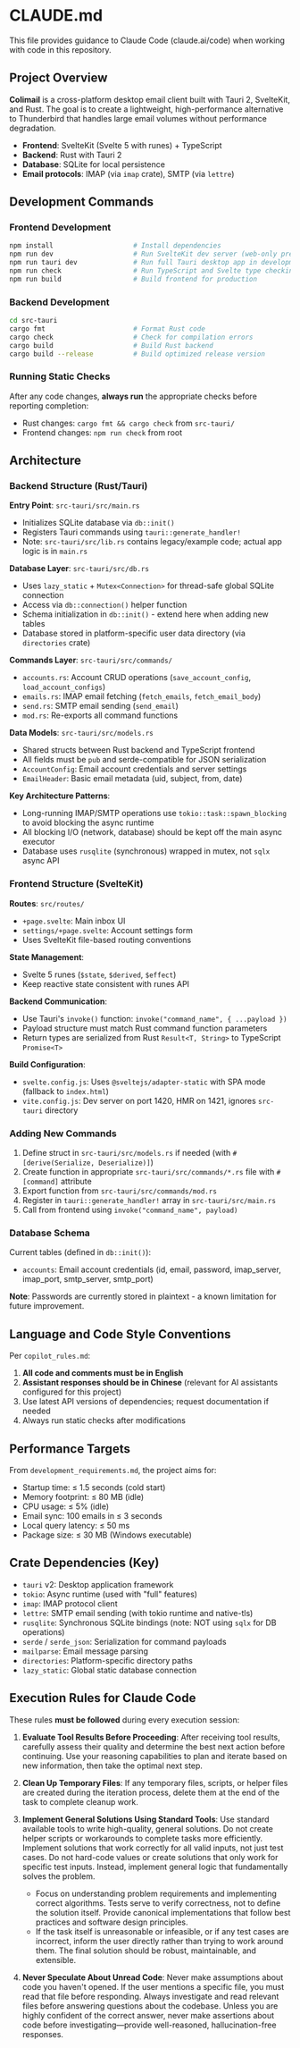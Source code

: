 # CLAUDE.md

This file provides guidance to Claude Code (claude.ai/code) when working with code in this repository.

## Project Overview

**Colimail** is a cross-platform desktop email client built with Tauri 2, SvelteKit, and Rust. The goal is to create a lightweight, high-performance alternative to Thunderbird that handles large email volumes without performance degradation.

- **Frontend**: SvelteKit (Svelte 5 with runes) + TypeScript
- **Backend**: Rust with Tauri 2
- **Database**: SQLite for local persistence
- **Email protocols**: IMAP (via `imap` crate), SMTP (via `lettre`)

## Development Commands

### Frontend Development
```bash
npm install                    # Install dependencies
npm run dev                    # Run SvelteKit dev server (web-only preview)
npm run tauri dev              # Run full Tauri desktop app in development mode
npm run check                  # Run TypeScript and Svelte type checking
npm run build                  # Build frontend for production
```

### Backend Development
```bash
cd src-tauri
cargo fmt                      # Format Rust code
cargo check                    # Check for compilation errors
cargo build                    # Build Rust backend
cargo build --release          # Build optimized release version
```

### Running Static Checks
After any code changes, **always run** the appropriate checks before reporting completion:
- Rust changes: `cargo fmt && cargo check` from `src-tauri/`
- Frontend changes: `npm run check` from root

## Architecture

### Backend Structure (Rust/Tauri)

**Entry Point**: `src-tauri/src/main.rs`
- Initializes SQLite database via `db::init()`
- Registers Tauri commands using `tauri::generate_handler!`
- Note: `src-tauri/src/lib.rs` contains legacy/example code; actual app logic is in `main.rs`

**Database Layer**: `src-tauri/src/db.rs`
- Uses `lazy_static` + `Mutex<Connection>` for thread-safe global SQLite connection
- Access via `db::connection()` helper function
- Schema initialization in `db::init()` - extend here when adding new tables
- Database stored in platform-specific user data directory (via `directories` crate)

**Commands Layer**: `src-tauri/src/commands/`
- `accounts.rs`: Account CRUD operations (`save_account_config`, `load_account_configs`)
- `emails.rs`: IMAP email fetching (`fetch_emails`, `fetch_email_body`)
- `send.rs`: SMTP email sending (`send_email`)
- `mod.rs`: Re-exports all command functions

**Data Models**: `src-tauri/src/models.rs`
- Shared structs between Rust backend and TypeScript frontend
- All fields must be `pub` and serde-compatible for JSON serialization
- `AccountConfig`: Email account credentials and server settings
- `EmailHeader`: Basic email metadata (uid, subject, from, date)

**Key Architecture Patterns**:
- Long-running IMAP/SMTP operations use `tokio::task::spawn_blocking` to avoid blocking the async runtime
- All blocking I/O (network, database) should be kept off the main async executor
- Database uses `rusqlite` (synchronous) wrapped in mutex, not `sqlx` async API

### Frontend Structure (SvelteKit)

**Routes**: `src/routes/`
- `+page.svelte`: Main inbox UI
- `settings/+page.svelte`: Account settings form
- Uses SvelteKit file-based routing conventions

**State Management**:
- Svelte 5 runes (`$state`, `$derived`, `$effect`)
- Keep reactive state consistent with runes API

**Backend Communication**:
- Use Tauri's `invoke()` function: `invoke("command_name", { ...payload })`
- Payload structure must match Rust command function parameters
- Return types are serialized from Rust `Result<T, String>` to TypeScript `Promise<T>`

**Build Configuration**:
- `svelte.config.js`: Uses `@sveltejs/adapter-static` with SPA mode (fallback to `index.html`)
- `vite.config.js`: Dev server on port 1420, HMR on 1421, ignores `src-tauri` directory

### Adding New Commands

1. Define struct in `src-tauri/src/models.rs` if needed (with `#[derive(Serialize, Deserialize)]`)
2. Create function in appropriate `src-tauri/src/commands/*.rs` file with `#[command]` attribute
3. Export function from `src-tauri/src/commands/mod.rs`
4. Register in `tauri::generate_handler!` array in `src-tauri/src/main.rs`
5. Call from frontend using `invoke("command_name", payload)`

### Database Schema

Current tables (defined in `db::init()`):
- `accounts`: Email account credentials (id, email, password, imap_server, imap_port, smtp_server, smtp_port)

**Note**: Passwords are currently stored in plaintext - a known limitation for future improvement.

## Language and Code Style Conventions

Per `copilot_rules.md`:
1. **All code and comments must be in English**
2. **Assistant responses should be in Chinese** (relevant for AI assistants configured for this project)
3. Use latest API versions of dependencies; request documentation if needed
4. Always run static checks after modifications

## Performance Targets

From `development_requirements.md`, the project aims for:
- Startup time: ≤ 1.5 seconds (cold start)
- Memory footprint: ≤ 80 MB (idle)
- CPU usage: ≤ 5% (idle)
- Email sync: 100 emails in ≤ 3 seconds
- Local query latency: ≤ 50 ms
- Package size: ≤ 30 MB (Windows executable)

## Crate Dependencies (Key)

- `tauri` v2: Desktop application framework
- `tokio`: Async runtime (used with "full" features)
- `imap`: IMAP protocol client
- `lettre`: SMTP email sending (with tokio runtime and native-tls)
- `rusqlite`: Synchronous SQLite bindings (note: NOT using `sqlx` for DB operations)
- `serde` / `serde_json`: Serialization for command payloads
- `mailparse`: Email message parsing
- `directories`: Platform-specific directory paths
- `lazy_static`: Global static database connection

## Execution Rules for Claude Code

These rules **must be followed** during every execution session:

1. **Evaluate Tool Results Before Proceeding**: After receiving tool results, carefully assess their quality and determine the best next action before continuing. Use your reasoning capabilities to plan and iterate based on new information, then take the optimal next step.

2. **Clean Up Temporary Files**: If any temporary files, scripts, or helper files are created during the iteration process, delete them at the end of the task to complete cleanup work.

3. **Implement General Solutions Using Standard Tools**: Use standard available tools to write high-quality, general solutions. Do not create helper scripts or workarounds to complete tasks more efficiently. Implement solutions that work correctly for all valid inputs, not just test cases. Do not hard-code values or create solutions that only work for specific test inputs. Instead, implement general logic that fundamentally solves the problem.
   - Focus on understanding problem requirements and implementing correct algorithms. Tests serve to verify correctness, not to define the solution itself. Provide canonical implementations that follow best practices and software design principles.
   - If the task itself is unreasonable or infeasible, or if any test cases are incorrect, inform the user directly rather than trying to work around them. The final solution should be robust, maintainable, and extensible.

4. **Never Speculate About Unread Code**: Never make assumptions about code you haven't opened. If the user mentions a specific file, you must read that file before responding. Always investigate and read relevant files before answering questions about the codebase. Unless you are highly confident of the correct answer, never make assertions about code before investigating—provide well-reasoned, hallucination-free responses.
